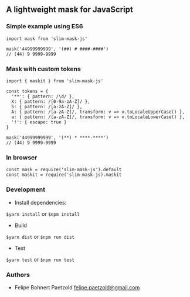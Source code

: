 ## A lightweight mask for JavaScript

### Simple example using ES6

```
import mask from 'slim-mask-js'

mask('44999999999', '(##) # ####-####')
// (44) 9 9999-9999
```

### Mask with custom tokens

```
import { maskit } from 'slim-mask-js'

const tokens = {
  '**': { pattern: /\d/ },
  X: { pattern: /[0-9a-zA-Z]/ },
  S: { pattern: /[a-zA-Z]/ },
  A: { pattern: /[a-zA-Z]/, transform: v => v.toLocaleUpperCase() },
  a: { pattern: /[a-zA-Z]/, transform: v => v.toLocaleLowerCase() },
  '!': { escape: true }
}

mask('44999999999', '(**) * ****-****')
// (44) 9 9999-9999
```

### In browser

```
const mask = require('slim-mask-js').default
const maskit = require('slim-mask-js).maskit
```

### Development

- Install dependencies:

`$yarn install` or `$npm install`

- Build

`$yarn dist` or `$npm run dist`

- Test

`$yarn test` or `$npm run test`

### Authors

- Felipe Bohnert Paetzold <felipe.paetzold@gmail.com>
